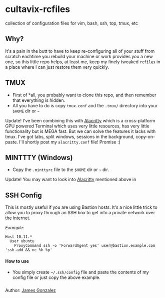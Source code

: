 # cultavix-rcfiles
collection of configuration files for vim, bash, ssh, top, tmux, etc

## Why?

It's a pain in the butt to have to keep re-configuring all of your stuff from scratch eachtime you rebuild your machine or work provides you a new one, so this little repo helps, at least me, keep my finely tweaked `rcfiles` in a place where I can just restore them very quickly.

## TMUX

* First of *all, you probably want to clone this repo, and then remember that everything is hidden. 
* All you have to do is copy `tmux.conf` and the `.tmux/` directory into your `$HOME` dir or `~`

Update! I've been combining this with [Alacritty](https://github.com/jwilm/alacritty) which is a cross-platform GPU powered Terminal which uses very little resources, has very little functionality but is MEGA fast. But we can solve the features it lacks with tmux. I've got tabs, split windows, sessions in the background, copy-on-paste. I'll shortly post my `alacritty.conf` file! Promise :)

## MINTTTY (Windows)

* Copy the `.minttyrc` file to the `$HOME` dir or `~` dir.

Update! You may want to look into [Alacritty](https://github.com/jwilm/alacritty) mentioned above in 

## SSH Config

This is mostly useful if you are using Bastion hosts. It's a nice little trick to allow you to proxy through an SSH box to get into a private network over the internet.

*Example:*
```
Host 10.11.*
  User ubuntu
    ProxyCommand ssh -o 'ForwardAgent yes' user@bastion.example.com 'ssh-add && nc %h %p'
```
#### How to use
* You simply create `~/.ssh/config` file and paste the contents of my config file or just copy the above example.

#####
Author: [James Gonzalez](https://github.com/cultavix)
